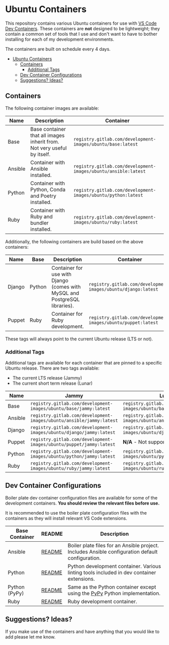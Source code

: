 # Ubuntu Containers

This repository contains various Ubuntu containers for use with [VS Code Dev Containers](https://code.visualstudio.com/docs/devcontainers/containers). These containers are **not** designed to be lightweight; they contain a common set of tools that I use and don't want to have to bother installing for each of my development environments.

The containers are built on schedule every 4 days.

- [Ubuntu Containers](#ubuntu-containers)
  - [Containers](#containers)
    - [Additional Tags](#additional-tags)
  - [Dev Container Configurations](#dev-container-configurations)
  - [Suggestions? Ideas?](#suggestions-ideas)

## Containers

The following container images are available:

| Name    | Description                                                             | Container                                                      |
| ------- | ----------------------------------------------------------------------- | -------------------------------------------------------------- |
| Base    | Base container that all images inherit from. Not very useful by itself. | `registry.gitlab.com/development-images/ubuntu/base:latest`    |
| Ansible | Container with Ansible installed.                                       | `registry.gitlab.com/development-images/ubuntu/ansible:latest` |
| Python  | Container with Python, Conda and Poetry installed.                      | `registry.gitlab.com/development-images/ubuntu/python:latest`  |
| Ruby    | Container with Ruby and bundler installed.                              | `registry.gitlab.com/development-images/ubuntu/ruby:latest`    |

Additionally, the following containers are build based on the above containers:

| Name   | Base   | Description                                                                | Container                                                     |
| ------ | ------ | -------------------------------------------------------------------------- | ------------------------------------------------------------- |
| Django | Python | Container for use with Django (comes with MySQL and PostgreSQL libraries). | `registry.gitlab.com/development-images/ubuntu/django:latest` |
| Puppet | Ruby   | Container for Ruby development.                                            | `registry.gitlab.com/development-images/ubuntu/puppet:latest` |

These tags will always point to the current Ubuntu release (LTS or not).

### Additional Tags

Additional tags are available for each container that are pinned to a specific Ubuntu release. There are two tags available:

- The current LTS release (Jammy)
- The current short term release (Lunar)

| Name    | Jammy                                                                | Lunar                                                                |
| ------- | -------------------------------------------------------------------- | -------------------------------------------------------------------- |
| Base    | `registry.gitlab.com/development-images/ubuntu/base/jammy:latest`    | `registry.gitlab.com/development-images/ubuntu/base/lunar:latest`    |
| Ansible | `registry.gitlab.com/development-images/ubuntu/ansible/jammy:latest` | `registry.gitlab.com/development-images/ubuntu/ansible/lunar:latest` |
| Django  | `registry.gitlab.com/development-images/ubuntu/django/jammy:latest`  | `registry.gitlab.com/development-images/ubuntu/django/lunar:latest`  |
| Puppet  | `registry.gitlab.com/development-images/ubuntu/puppet/jammy:latest`  | **N/A** - Not supported                                              |
| Python  | `registry.gitlab.com/development-images/ubuntu/python/jammy:latest`  | `registry.gitlab.com/development-images/ubuntu/python/lunar:latest`  |
| Ruby    | `registry.gitlab.com/development-images/ubuntu/ruby/jammy:latest`    | `registry.gitlab.com/development-images/ubuntu/ruby/lunar:latest`    |

## Dev Container Configurations

Boiler plate dev container configuration files are available for some of the development containers. **You should review the relevant files before use.**

It is recommended to use the boiler plate configuration files with the containers as they will install relevant VS Code extensions.

| Base Container |                  README                  |                                            Description                                             |
| -------------- | ---------------------------------------- | -------------------------------------------------------------------------------------------------- |
| Ansible        | [README](/boilerplate/ansible/README.md) | Boiler plate files for an Ansible project. Includes Ansible configuration default configuration.   |
| Python         | [README](/boilerplate/python/README.md)  | Python development container. Various linting tools included in dev container extensions.          |
| Python (PyPy)  | [README](/boilerplate/pypy/README.md)    | Same as the Python container except using the [PyPy](https://www.pypy.org/) Python implementation. |
| Ruby           | [README](/boilerplate/ruby/README.md)    | Ruby development container.                                                                        |

## Suggestions? Ideas?

If you make use of the containers and have anything that you would like to add please let me know.
